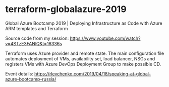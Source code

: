 # terraform-globalazure-2019
Global Azure Bootcamp 2019 | Deploying Infrastructure as Code with Azure ARM templates and Terraform

Source code from my session: https://www.youtube.com/watch?v=4STzE3FANlQ&t=16336s

Terraform uses Azure provider and remote state. The main configuration file automates deployment of VMs, availability set, load balancer, NSGs and registers VMs with Azure DevOps Deployment Group to make possible CD. 

Event details: https://rlevchenko.com/2019/04/18/speaking-at-global-azure-bootcamp-russia/
